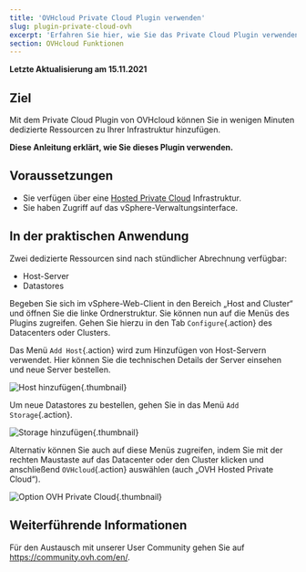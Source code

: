 ```yaml
---
title: 'OVHcloud Private Cloud Plugin verwenden'
slug: plugin-private-cloud-ovh
excerpt: 'Erfahren Sie hier, wie Sie das Private Cloud Plugin verwenden'
section: OVHcloud Funktionen
---
```


**Letzte Aktualisierung am 15.11.2021**

## Ziel

Mit dem Private Cloud Plugin von OVHcloud können Sie in wenigen Minuten dedizierte Ressourcen zu Ihrer Infrastruktur hinzufügen.

**Diese Anleitung erklärt, wie Sie dieses Plugin verwenden.**

## Voraussetzungen

- Sie verfügen über eine [Hosted Private Cloud](https://www.ovhcloud.com/de/enterprise/products/hosted-private-cloud/) Infrastruktur.
- Sie haben Zugriff auf das vSphere-Verwaltungsinterface.

## In der praktischen Anwendung

Zwei dedizierte Ressourcen sind nach stündlicher Abrechnung verfügbar:

- Host-Server
- Datastores

Begeben Sie sich im vSphere-Web-Client in den Bereich „Host and Cluster“ und öffnen Sie die linke Ordnerstruktur. Sie können nun auf die Menüs des Plugins zugreifen. Gehen Sie hierzu in den Tab `Configure`{.action} des Datacenters oder Clusters.

Das Menü `Add Host`{.action} wird zum Hinzufügen von Host-Servern verwendet. Hier können Sie die technischen Details der Server einsehen und neue Server bestellen.

![Host hinzufügen](images/Plugin01.jpg){.thumbnail}

Um neue Datastores zu bestellen, gehen Sie in das Menü `Add Storage`{.action}.

![Storage hinzufügen](images/Plugin02.jpg){.thumbnail}

Alternativ können Sie auch auf diese Menüs zugreifen, indem Sie mit der rechten Maustaste auf das Datacenter oder den Cluster klicken und anschließend `OVHcloud`{.action} auswählen (auch „OVH Hosted Private Cloud“).

![Option OVH Private Cloud](images/Plugin03.jpg){.thumbnail}

## Weiterführende Informationen

Für den Austausch mit unserer User Community gehen Sie auf <https://community.ovh.com/en/>.
